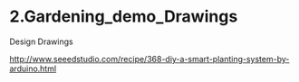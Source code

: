 # 2.Gardening_demo_Drawings
Design Drawings

http://www.seeedstudio.com/recipe/368-diy-a-smart-planting-system-by-arduino.html
